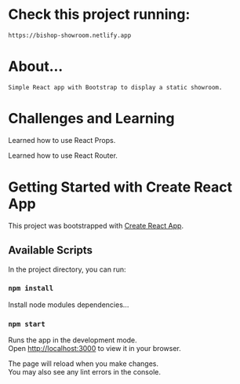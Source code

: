 # Check this project running:
    https://bishop-showroom.netlify.app

# About...
    Simple React app with Bootstrap to display a static showroom.

# Challenges and Learning
  Learned how to use React Props.
  
  Learned how to use React Router.

# Getting Started with Create React App

This project was bootstrapped with [Create React App](https://github.com/facebook/create-react-app).

## Available Scripts

In the project directory, you can run:

### `npm install`

Install node modules dependencies...

### `npm start`

Runs the app in the development mode.\
Open [http://localhost:3000](http://localhost:3000) to view it in your browser.

The page will reload when you make changes.\
You may also see any lint errors in the console.